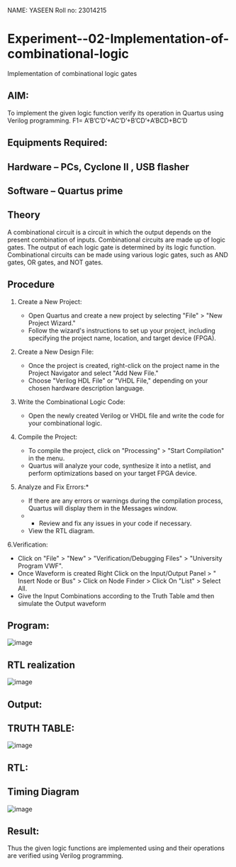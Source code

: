 NAME: YASEEN
Roll no: 23014215
# Experiment--02-Implementation-of-combinational-logic
Implementation of combinational logic gates
 
## AIM:
To implement the given logic function verify its operation in Quartus using Verilog programming.
 F1= A’B’C’D’+AC’D’+B’CD’+A’BCD+BC’D

 
 
 
## Equipments Required:
## Hardware – PCs, Cyclone II , USB flasher
## Software – Quartus prime


## Theory
A combinational circuit is a circuit in which the output depends on the present combination of inputs. Combinational circuits are made up of logic gates. The output of each logic gate is determined by its logic function. Combinational circuits can be made using various logic gates, such as AND gates, OR gates, and NOT gates.

 


## Procedure
1. Create a New Project:
   - Open Quartus and create a new project by selecting "File" > "New Project Wizard."
   - Follow the wizard's instructions to set up your project, including specifying the project name, location, and target device (FPGA).
2. Create a New Design File:
   - Once the project is created, right-click on the project name in the Project Navigator and select "Add New File."
   - Choose "Verilog HDL File" or "VHDL File," depending on your chosen hardware description language.

3. Write the Combinational Logic Code:
   - Open the newly created Verilog or VHDL file and write the code for your combinational logic.
     
4. Compile the Project:
   - To compile the project, click on "Processing" > "Start Compilation" in the menu.
   - Quartus will analyze your code, synthesize it into a netlist, and perform optimizations based on your target FPGA device.

5. Analyze and Fix Errors:*
   - If there are any errors or warnings during the compilation process, Quartus will display them in the Messages window.
   -   - Review and fix any issues in your code if necessary.
   - View the RTL diagram.

6.Verification:
   - Click on "File" > "New" > "Verification/Debugging Files" > "University Program VWF".
   - Once Waveform is created Right Click on the Input/Output Panel > " Insert Node or Bus" > Click on Node Finder > Click On "List" > Select All.
   - Give the Input Combinations according to the Truth Table amd then simulate the Output waveform





## Program:
![image](https://github.com/YASEEN23014215/Experiment--02-Implementation-of-combinational-logic-/assets/149365441/25f3b00c-94bc-49aa-a700-e280870a5cb7)

## RTL realization
![image](https://github.com/YASEEN23014215/Experiment--02-Implementation-of-combinational-logic-/assets/149365441/b6d8730b-082f-4d32-b9cf-d19d0177f3d8)

## Output:
## TRUTH TABLE:
![image](https://github.com/YASEEN23014215/Experiment--02-Implementation-of-combinational-logic-/assets/149365441/f375131b-00de-40b9-ae3f-cea4f7ef234b)

## RTL:
## Timing Diagram
![image](https://github.com/YASEEN23014215/Experiment--02-Implementation-of-combinational-logic-/assets/149365441/f88b8b36-1718-440c-a20a-2cfa649df358)

## Result:
Thus the given logic functions are implemented using  and their operations are verified using Verilog programming.
